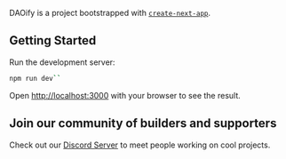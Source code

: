 DAOify is a project bootstrapped with [`create-next-app`](https://github.com/vercel/next.js/tree/canary/packages/create-next-app).

## Getting Started

Run the development server:
```bash
npm run dev``
```

Open [http://localhost:3000](http://localhost:3000) with your browser to see the result.

## Join our community of builders and supporters

Check out our [Discord Server](https://discord.gg/GHPrm9FFN6) to meet people working on cool projects.

